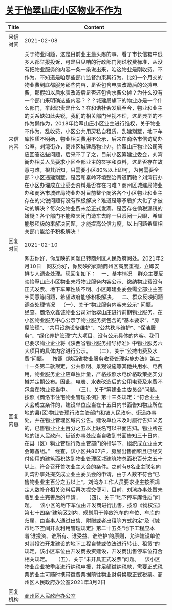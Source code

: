 # <a href="http://www.shangluo.gov.cn/zmhd/ldxxxx.jsp?urltype=leadermail.LeaderMailContentUrl&wbtreeid=1112&leadermailid=6917">关于怡翠山庄小区物业不作为</a>
|Title|Content|
|:---:|---|
|来信时间|2021-02-08|
|来信内容|关于物业问题，这是目前业主最头疼的事，看了市长信箱中很多人都举报投诉，可是只见咱的行政部门刚说收费标准，从没有把物业服务的内容一条一条说出来，咱这物业是刚收费，不作为，不知道是咱那些部门监督约束其行为，比如一个月交的物业费到底都服务那些内容，是否包含电表改造后的公摊电费，那假如以后水表改造后是否还包含水费公摊？为什么没有一个部门来明确这些内容？？？城建局旗下的物业办是一个什么部门，举起职责是什么？在和谐社会发展至今，物业和业主的关系缺如此尖锐，我们的相关部门坐视不理，这是典型的不作为懒作为，2018年怡翠山庄小区业主进行维权，关于物业不作为，乱收费，小区公共用房私自租赁，乱建别墅，地下车库性质不明确，物业相关费用不公示，后来在商洛市信访局办公室，刘湾街办，商州区城建局物业办，怡翠山庄物业公司答应回答这些问题，后来不了了之，目前小区筹建业委会，刘湾街办相关人员要求小区全部业主的签字和资料，这是否存在故意刁难，根其所知，只需要小区80%以上即可，为何需要全部？小区违建别墅，是否和秦岭环境整治背道而驰？刘湾街办在小区办理成立业委会资料是否存在刁难？商州区城建局物业办和商洛市城建局物业办对目前整个商洛各个小区物业和业主存在的尖锐问题有没有积极解决？难道是等矛盾扩大化了才被动的解决？每次交物业费未给正式发票，是否存在偷税漏税的嫌疑？各个部门不能整天闭门造车去睁一只眼闭一只眼，希望能够积极的来解决问题，才能提高公信力度，以上问题希望相关部门能给予积极解决！|
|回复时间|2021-02-10|
|回复内容|网友你好，你反映的问题已转商州区人民政府阅处。2021年2月10日    网友你好，你反映的问题商州区高度重视，立即安排专人调查处理。现回复如下：    一、基本情况    群众主要反映怡翠山庄小区物业未将物业服务内容公示、缴纳物业费没有正式发票、地下车库性质不明、小区筹建业委会需全部业主签字同意等问题，希望政府能够积极解决。    二、群众反映问题调查处理情况    （一）、关于“物业服务内容未公示” 问题。    经查，商洛众鑫诚物业公司对怡翠山庄进行前期物业服务，在小区物业服务中心公示了物业服务费包含的“基本要求”、“房屋管理”、“共用设施设备维护”、“公共秩序维护”、“保洁服务”、“绿化养护管理”六大项目，没有公示具体的内容。我们已要求物业企业将《陕西省物业服务指导标准》中物业服务六大项目的具体内容进行公示。    （二）、关于“公摊电费及水费”问题。    按照《陕西省物业服务收费管理实施办法》第二十一条第二款规定，公共照明、景观设施等其他共用水、电费用，物业服务企业应单独计量，严格按照水电价格政策据实分摊并定期公布。因此，电表、水表改造后的公用电费及水费不包含在物业费当中。    （三）、关于“筹建业主委员会”问题。    按照《商洛市住宅物业管理条例》第十三条规定：“符合业主大会成立条件的，建设单位应当在十五日内书面告知物业所在地的县(区)物业管理行政主管部门和镇人民政府、街道办事处，并在物业管理区域内公告。建设单位未及时履行告知义务的，已售物业业主百分之五以上联名可以书面告知。物业所在地的镇人民政府、街道办事处应当自收到书面告知三十日内，在县（区）物业管理行政主管部门的指导下，组织成立业主大会筹备组。”    经查，该小区共867户，房屋出售面积且已经交付使用的建筑面积达到物业管理区域建筑物总面积百分之五十以上，符合召开首次业主大会的条件。之前有6名业主联名向刘湾办事处提交成立业主委员会的申请，由于人数不符合“已售物业业主百分之五以上”，刘湾办工作人员要求业主按照规定人数补齐相关资料后再次提交便可，目前，刘湾办事处暂未收到业主完善后的申请。    （四）、关于“地下停车库性质”问题。    该小区的地下车位由开发商进行出售，按照《物权法》第七十四条“建筑区划内，规划用于停放汽车的车位、车库的归属，由当事人通过出售、附赠或者出租等方式约定”及《城市地下空间开发利用管理规定》第二十五条“地下工程应本着‘谁投资、谁所有、谁受益、谁维护’的原则，允许建设单位对其投资开发建设的地下工程自营或依法进行转让、租赁”的规定，该小区车位由开发商投资建设，开发商出售停车位符合相关规定。    （五）、关于“未开具正式发票”问题。    该小区物业企业按季度进行纳税申报，并足额缴纳税款，需要正式税票的业主可随时携带缴费票据前往物业财务换取正式税票。商州区人民政府办公室2021年3月2日|
|回复机构|<a href="../../categories/agencies/商州区人民政府办公室.md">商州区人民政府办公室</a>|
